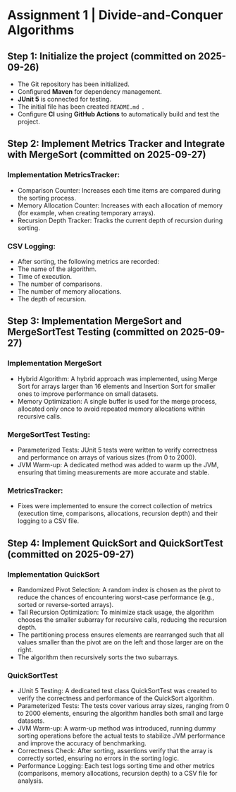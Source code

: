 # Assignment 1 | Divide-and-Conquer Algorithms

## Step 1: Initialize the project (committed on 2025-09-26)
- The Git repository has been initialized.
- Configured **Maven** for dependency management.
- **JUnit 5** is connected for testing.
- The initial file has been created `README.md `.
- Configure **CI** using **GitHub Actions** to automatically build and test the project.

## Step 2: Implement Metrics Tracker and Integrate with MergeSort (committed on 2025-09-27)
### Implementation MetricsTracker:
- Comparison Counter: Increases each time items are compared during the sorting process.
- Memory Allocation Counter: Increases with each allocation of memory (for example, when creating temporary arrays).
- Recursion Depth Tracker: Tracks the current depth of recursion during sorting.
### CSV Logging:
- After sorting, the following metrics are recorded:
- The name of the algorithm.
- Time of execution.
- The number of comparisons.
- The number of memory allocations.
- The depth of recursion.

## Step 3: Implementation MergeSort and MergeSortTest Testing (committed on 2025-09-27)
### Implementation MergeSort
- Hybrid Algorithm: A hybrid approach was implemented, using Merge Sort for arrays larger than 16 elements and Insertion Sort for smaller ones to improve performance on small datasets.
- Memory Optimization: A single buffer is used for the merge process, allocated only once to avoid repeated memory allocations within recursive calls.
### MergeSortTest Testing:
- Parameterized Tests: JUnit 5 tests were written to verify correctness and performance on arrays of various sizes (from 0 to 2000).
- JVM Warm-up: A dedicated method was added to warm up the JVM, ensuring that timing measurements are more accurate and stable.
### MetricsTracker:
- Fixes were implemented to ensure the correct collection of metrics (execution time, comparisons, allocations, recursion depth) and their logging to a CSV file.

## Step 4: Implement QuickSort and QuickSortTest (committed on 2025-09-27)
### Implementation QuickSort
- Randomized Pivot Selection: A random index is chosen as the pivot to reduce the chances of encountering worst-case performance (e.g., sorted or reverse-sorted arrays).
- Tail Recursion Optimization: To minimize stack usage, the algorithm chooses the smaller subarray for recursive calls, reducing the recursion depth.
- The partitioning process ensures elements are rearranged such that all values smaller than the pivot are on the left and those larger are on the right.
- The algorithm then recursively sorts the two subarrays.

### QuickSortTest
- JUnit 5 Testing: A dedicated test class QuickSortTest was created to verify the correctness and performance of the QuickSort algorithm.
- Parameterized Tests: The tests cover various array sizes, ranging from 0 to 2000 elements, ensuring the algorithm handles both small and large datasets.
- JVM Warm-up: A warm-up method was introduced, running dummy sorting operations before the actual tests to stabilize JVM performance and improve the accuracy of benchmarking.
- Correctness Check: After sorting, assertions verify that the array is correctly sorted, ensuring no errors in the sorting logic.
- Performance Logging: Each test logs sorting time and other metrics (comparisons, memory allocations, recursion depth) to a CSV file for analysis.

